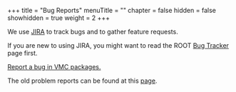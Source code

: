 +++
title = "Bug Reports"
menuTitle = ""
chapter = false
hidden = false
showhidden = true
weight = 2
+++

<p>
We use <a href="http://www.atlassian.com/software/jira/overview">JIRA</a> to track bugs and to gather feature requests.

<p>
If you are new to using JIRA, you might want to read the ROOT <a href="/drupal/content/bug-tracker">Bug Tracker</a> page first.

<p>
<a href="https://sft.its.cern.ch/jira/browse/VMC"> Report a bug in VMC packages.</a>

<p>
The old problem reports can be found at this <a href="/drupal/content/old-problem-reports">page</a>.
